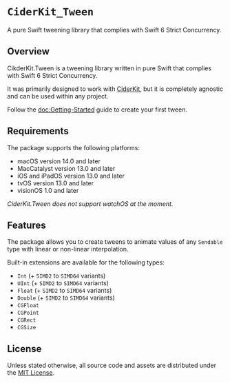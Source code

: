 # ``CiderKit_Tween``

A pure Swift tweening library that complies with Swift 6 Strict Concurrency.

## Overview

CikderKit.Tween is a tweening library written in pure Swift that complies with Swift 6 Strict Concurrency.

It was primarily designed to work with [CiderKit](https://github.com/chsxf/CiderKit), but it is completely agnostic and can be used within any project.

Follow the <doc:Getting-Started> guide to create your first tween.

## Requirements

The package supports the following platforms:

- macOS version 14.0 and later
- MacCatalyst version 13.0 and later
- iOS and iPadOS version 13.0 and later
- tvOS version 13.0 and later
- visionOS 1.0 and later

_CiderKit.Tween does not support watchOS at the moment._

## Features

The package allows you to create tweens to animate values of any `Sendable` type with linear or non-linear interpolation.

Built-in extensions are available for the following types:

- `Int` (+ `SIMD2` to `SIMD64` variants)
- `UInt` (+ `SIMD2` to `SIMD64` variants)
- `Float` (+ `SIMD2` to `SIMD64` variants)
- `Double` (+ `SIMD2` to `SIMD64` variants)
- `CGFloat` 
- `CGPoint`
- `CGRect`
- `CGSize`

## License

Unless stated otherwise, all source code and assets are distributed under the [MIT License](LICENSE).

